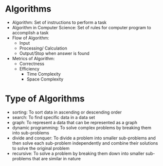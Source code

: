 # Algorithms
- Algorithm: Set of instructions to perform a task
- Algorithm in Computer Science: Set of rules for computer program to accomplish a task
- Flow of Algorithm:
    - Input
    - Processing/ Calculation
    - Output/Stop when answer is found
- Metrics of Algorithm:
    - Correctness
    - Efficiency
        - Time Complexity
        - Space Complexity

# Type of Algorithms
- sorting: To sort data in ascending or descending order
- search: To find specific data in a data set
- graph: To represent a data that can be represented as a graph
- dynamic programming: To solve complex problems by breaking them into sub-problems
- divide and conquer: To divide a problem into smaller sub-problems and then solve each sub-problem independently and combine their solutions to solve the original problem
- recursive: To solve a problem by breaking them down into smaller sub-problems that are similar in nature
